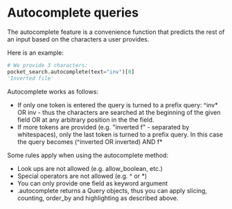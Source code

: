 # Autocomplete queries
The autocomplete feature is a convenience function that predicts the rest of an input based on the characters a user provides.

Here is an example:

```Python
# We provide 3 characters:
pocket_search.autocomplete(text="inv")[0]
'Inverted file'
```

Autocomplete works as follows:

* If only one token is entered the query is turned to a prefix query: ^inv* OR inv - thus the characters are searched at the beginning of the given field OR at any arbitrary position in the the field.
* If more tokens are provided (e.g. "inverted f" - separated by whitespaces), only the last token is turned to a prefix query. In this case the query becomes (^inverted OR inverted) AND f*

Some rules apply when using the autocomplete method:

* Look ups are not allowed (e.g. allow_boolean, etc.)
* Special operators are not allowed (e.g. ^ or *)
* You can only provide one field as keyword argument
* .autocomplete returns a Query objects, thus you can apply slicing, counting, order_by and highlighting as described above.